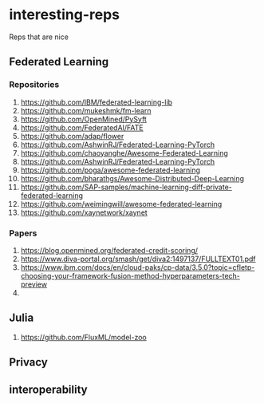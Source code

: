 # interesting-reps
Reps that are nice


## Federated Learning
### Repositories
1. https://github.com/IBM/federated-learning-lib
2. https://github.com/mukeshmk/fm-learn
3. https://github.com/OpenMined/PySyft
4. https://github.com/FederatedAI/FATE
5. https://github.com/adap/flower
6. https://github.com/AshwinRJ/Federated-Learning-PyTorch
7. https://github.com/chaoyanghe/Awesome-Federated-Learning
8. https://github.com/AshwinRJ/Federated-Learning-PyTorch
9. https://github.com/poga/awesome-federated-learning
10. https://github.com/bharathgs/Awesome-Distributed-Deep-Learning
11. https://github.com/SAP-samples/machine-learning-diff-private-federated-learning
12. https://github.com/weimingwill/awesome-federated-learning
13. https://github.com/xaynetwork/xaynet

### Papers
1. https://blog.openmined.org/federated-credit-scoring/
2. https://www.diva-portal.org/smash/get/diva2:1497137/FULLTEXT01.pdf
3. https://www.ibm.com/docs/en/cloud-paks/cp-data/3.5.0?topic=cfletp-choosing-your-framework-fusion-method-hyperparameters-tech-preview
4. 
## Julia
1. https://github.com/FluxML/model-zoo


## Privacy

## interoperability

